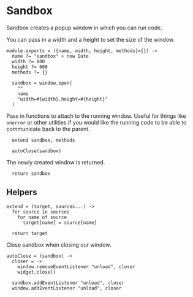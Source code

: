 Sandbox
=======

Sandbox creates a popup window in which you can run code.

You can pass in a width and a height to set the size of the window.

    module.exports = ({name, width, height, methods}={}) ->
      name ?= "sandbox" + new Date
      width ?= 800
      height ?= 600
      methods ?= {}

      sandbox = window.open(
        ""
        name
        "width=#{width},height=#{height}"
      )

Pass in functions to attach to the running window. Useful for things like
`onerror` or other utilities if you would like the running code to be able to
communicate back to the parent.

      extend sandbox, methods

      autoClose(sandbox)

The newly created window is returned.

      return sandbox

Helpers
-------

    extend = (target, sources...) ->
      for source in sources
        for name of source
          target[name] = source[name]

      return target

Close sandbox when closing our window.

    autoClose = (sandbox) ->
      closer = ->
        window.removeEventListener "unload", closer
        widget.close()

      sandbox.addEventListener "unload", closer
      window.addEventListener "unload", closer
